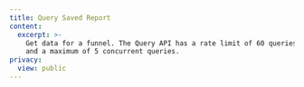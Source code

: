 ```yaml
---
title: Query Saved Report
content:
  excerpt: >-
    Get data for a funnel. The Query API has a rate limit of 60 queries per hour
    and a maximum of 5 concurrent queries.
privacy:
  view: public
---
```


